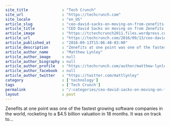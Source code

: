 ```yaml
---
site_title               : "Tech Crunch"
site_url                 : "https://techcrunch.com"
site_locale              : "en_US"
article_slug             : "ceo-david-sacks-on-moving-on-from-zenefits-troubled-past"
article_title            : "CEO David Sacks on moving on from Zenefits’ troubled past"
article_image            : "https://tctechcrunch2011.files.wordpress.com/2016/09/disrupt_sf16_david_sacks-3714.jpg?w=764&h=400&crop=1"
article_url              : "https://techcrunch.com/2016/09/13/ceo-david-sacks-on-moving-on-from-zenefits-troubled-past/"
article_published_at     : "2016-09-13T15:06:48-03:00"
article_description      : "Zenefits at one point was one of the fastest growing software companies in the world, rocketing to a $4.5 billion valuation in 18 months. It was on track to..."
article_author_name      : "Matthew Lynley"
article_author_image     : null
article_author_biography : null
article_author_profile   : "https://techcrunch.com/author/matthew-lynley/"
article_author_facebook  : null
article_author_twitter   : "https://twitter.com/mattlynley"
category                 : ['technology']
tags                     : ['Tech Crunch']
permalink                : "/:categories/ceo-david-sacks-on-moving-on-from-zenefits-troubled-past/"
layout                   : post
---
```


Zenefits at one point was one of the fastest growing software companies in the world, rocketing to a $4.5 billion valuation in 18 months. It was on track to...
